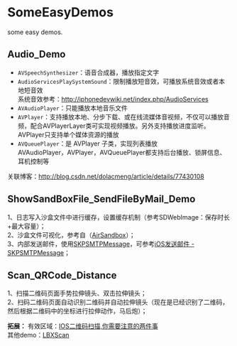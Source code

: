 # SomeEasyDemos
some easy demos.


## Audio_Demo

* `AVSpeechSynthesizer`：语音合成器，播放指定文字
* `AudioServicesPlaySystemSound`：限制播放短音效，可播放系统音效或者本地短音效 <br>
系统音效参考：http://iphonedevwiki.net/index.php/AudioServices
* `AVAudioPlayer`：只能播放本地音乐文件
* `AVPlayer`：支持播放本地、分步下载、或在线流媒体音视频，不仅可以播放音频，配合AVPlayerLayer类可实现视频播放。另外支持播放进度监听。
AVPlayer只支持单个媒体资源的播放
* `AVQueuePlayer`：是 AVPlayer 子类，实现列表播放 <br>
AVAudioPlayer，AVPlayer，AVQueuePlayer都支持后台播放、锁屏信息、耳机控制等

关联博客：<http://blog.csdn.net/dolacmeng/article/details/77430108>

## ShowSandBoxFile_SendFileByMail_Demo

1、日志写入沙盒文件中进行缓存，设置缓存机制（参考SDWebImage：保存时长+最大容量）；<br>
2、沙盒文件可视化，参考自（[AirSandbox](https://github.com/music4kid/AirSandbox)）；<br>
3、内部发送邮件，使用[SKPSMTPMessage](https://github.com/jetseven/skpsmtpmessage)，可参考[iOS发送邮件 - SKPSMTPMessage](https://www.jianshu.com/p/6cbb7f82c625)；<br>

## Scan_QRCode_Distance

1、扫描二维码页面手势拉伸镜头、双击拉伸镜头；<br>
2、扫码二维码页面自动识别二维码并自动拉伸镜头（现在是已经识别了二维码，然后根据二维码中的坐标进行拉伸动作，马后炮）；<br>

**拓展：**
有效区域：[IOS二维码扫描,你需要注意的两件事](https://blog.cnbluebox.com/blog/2014/08/26/ioser-wei-ma-sao-miao/) <br>
其他demo：[LBXScan](https://github.com/MxABC/LBXScan) <br>

